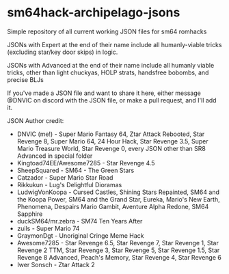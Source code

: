 # sm64hack-archipelago-jsons
Simple repository of all current working JSON files for sm64 romhacks

JSONs with Expert at the end of their name include all humanly-viable tricks (excluding star/key door skips) in logic. 

JSONs with Advanced at the end of their name include all humanly viable tricks, other than light chuckyas, HOLP strats, handsfree bobombs, and precise BLJs

If you've made a JSON file and want to share it here, either message @DNVIC on discord with the JSON file, or make a pull request, and I'll add it.

JSON Author credit:
* DNVIC (me!) - Super Mario Fantasy 64, Ztar Attack Rebooted, Star Revenge 8, Super Mario 64, 24 Hour Hack, Star Revenge 3.5, Super Mario Treasure World, Star Revenge 0, every JSON other than SR8 Advanced in special folder
* Kingtoad74EE/Awesome7285 - Star Revenge 4.5
* SheepSquared - SM64 - The Green Stars
* Catzador - Super Mario Star Road
* Rikkukun - Lug's Delightful Dioramas
* LudwigVonKoopa - Cursed Castles, Shining Stars Repainted, SM64 and the Koopa Power, SM64 and the Grand Star, Eureka, Mario's New Earth, Phenomena, Despairs Mario Gambit, Aventure Alpha Redone, SM64 Sapphire
* duckSM64/mr.zebra - SM74 Ten Years After
* zuils - Super Mario 74
* GraymonDgt - Unoriginal Cringe Meme Hack
* Awesome7285 - Star Revenge 6.5, Star Revenge 7, Star Revenge 1, Star Revenge 2 TTM, Star Revenge 3, Star Revenge 5, Star Revenge 1.5, Star Revenge 8 Advanced, Peach's Memory, Star Revenge 4, Star Revenge 6
* Iwer Sonsch - Ztar Attack 2
